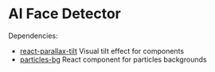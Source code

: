 # AI Face Detector

Dependencies:
- [react-parallax-tilt](https://www.npmjs.com/package/react-parallax-tilt) Visual tilt effect for components
- [particles-bg](https://www.npmjs.com/package/particles-bg) React component for particles backgrounds
